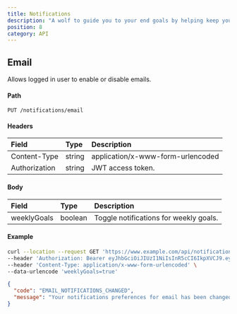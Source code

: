 ```yaml
---
title: Notifications
description: "A wolf to guide you to your end goals by helping keep you on track weely, bi-weekly or even monthly and yearly goals."
position: 8
category: API
---
```


## Email

Allows logged in user to enable or disable emails.

#### Path

`PUT /notifications/email`

#### Headers

| Field         | Type   | Description                       |
| :------------ | :----- | :-------------------------------- |
| Content-Type  | string | application/x-www-form-urlencoded |
| Authorization | string | JWT access token.                 |

#### Body

| Field       | Type    | Description                            |
| :---------- | :------ | :------------------------------------- |
| weeklyGoals | boolean | Toggle notifications for weekly goals. |

#### Example

<code-group>
  <code-block label="Request" active>

```sh
curl --location --request GET 'https://www.example.com/api/notifications/email' \
--header 'Authorization: Bearer eyJhbGciOiJIUzI1NiIsInR5cCI6IkpXVCJ9.eyJzdWIiOiI1ZjRiZmYxMjEwMzdlNDI0YTE3YTNlYmMiLCJpYXQiOjE1OTkyNDE1OTMsImV4cCI6MTU5OTI0MzM5M30.FuLUNEc_lE8jI2KEur0KsQzZFjIh5kymnLdR0Udycxk' \
--header 'Content-Type: application/x-www-form-urlencoded' \
--data-urlencode 'weeklyGoals=true'
```

  </code-block>
  <code-block label="Response
">

```json
{
  "code": "EMAIL_NOTIFICATIONS_CHANGED",
  "message": "Your notifications preferences for email has been changed."
}
```

  </code-block>
</code-group>
